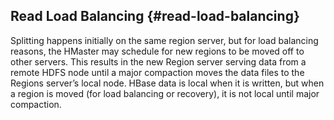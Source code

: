 ## Read Load Balancing {#read-load-balancing}

 Splitting happens initially on the same region server, but for load balancing reasons, the HMaster may schedule for new regions to be moved off to other servers. This results in the new Region server serving data from a remote HDFS node until a major compaction moves the data files to the Regions server’s local node. HBase data is local when it is written, but when a region is moved \(for load balancing or recovery\), it is not local until major compaction.

